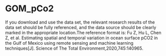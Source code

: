 # GOM_pCo2
If you download and use the data set, the relevant research results of the data set should be fully referenced, and the data source should be clearly marked in the appropriate location.The reference format is:
Fu Z, Hu L, Chen Z, et al. Estimating spatial and temporal variation in ocean surface pCO2 in the Gulf of Mexico using remote sensing and machine learning techniques[J]. Science of The Total Environment,2020,745:140965.
